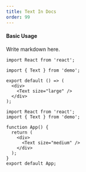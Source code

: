```yaml
---
title: Text In Docs
order: 99
---
```


#### Basic Usage

Write markdown here.

```tsx
import React from 'react';

import { Text } from 'demo';

export default () => (
  <div>
    <Text size="large" />
  </div>
);
```

```tsx
import React from 'react';
import { Text } from 'demo';

function App() {
  return (
    <div>
      <Text size="medium" />
    </div>
  );
}
export default App;
```
